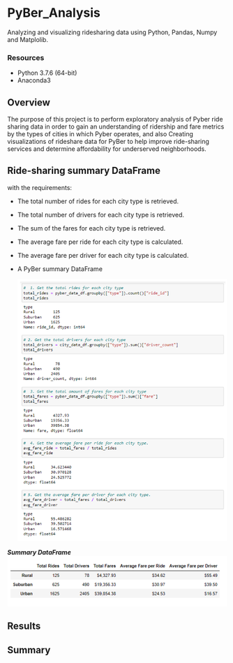 # PyBer_Analysis
Analyzing and visualizing ridesharing data using Python, Pandas, Numpy and Matplolib.

### Resources

  - Python 3.7.6 (64-bit)
  - Anaconda3 

## Overview

The purpose of this project is to perform exploratory analysis of Pyber ride sharing data in order to gain an understanding of ridership and fare metrics by the types of cities in which Pyber operates, and also Creating visualizations of rideshare data for PyBer to help improve ride-sharing services and determine affordability for underserved neighborhoods.

## Ride-sharing summary DataFrame

with the requirements:
  - The total number of rides for each city type is retrieved.
  - The total number of drivers for each city type is retrieved.
  - The sum of the fares for each city type is retrieved.
  - The average fare per ride for each city type is calculated.
  - The average fare per driver for each city type is calculated.
  - A PyBer summary DataFrame

       ![03.png](images/03.png)
    
    
 ***Summary DataFrame***
       ![02.png](images/02.png)
 

  
   
   
   
  
   
## 
## Results

## Summary
